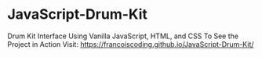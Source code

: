 # JavaScript-Drum-Kit
Drum Kit Interface Using Vanilla JavaScript, HTML, and CSS
To See the Project in Action Visit: https://francoiscoding.github.io/JavaScript-Drum-Kit/
